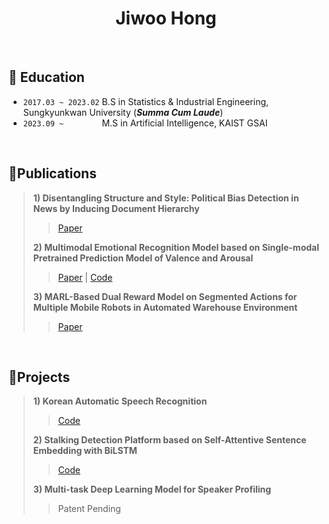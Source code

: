 <h1 align="center"> Jiwoo Hong</h1>

<br/>

## 🌱 Education

- `2017.03 ~ 2023.02` B.S in Statistics & Industrial Engineering, Sungkyunkwan University (***Summa Cum Laude***)
- `2023.09 ~        ` M.S in Artificial Intelligence, KAIST GSAI

<br/>

## 📝Publications
> **1) Disentangling Structure and Style: Political Bias Detection in News by Inducing Document Hierarchy**
>
> > [Paper](https://arxiv.org/abs/2304.02247)
> 
> **2) Multimodal Emotional Recognition Model based on Single-modal Pretrained Prediction Model of Valence and Arousal**
>
> > [Paper](https://www.dbpia.co.kr/journal/articleDetail?nodeId=NODE11113938&language=ko_KR&hasTopBanner=true) | [Code](https://github.com/jiwooya1000/KOR-Multimodal-Emotion-Recognition)
>
> **3) MARL-Based Dual Reward Model on Segmented Actions for Multiple Mobile Robots in Automated Warehouse Environment**
> 
> > [Paper](https://www.mdpi.com/2076-3417/12/9/4703)

<br/>

## 🔭Projects
> **1) Korean Automatic Speech Recognition**
>
> > [Code](https://github.com/jiwooya1000/KOR-AI-Competition)
>
> **2) Stalking Detection Platform based on Self-Attentive Sentence Embedding with BiLSTM**
> > [Code](https://github.com/jiwooya1000/Stalking-Detection-Platform)
>
> **3) Multi-task Deep Learning Model for Speaker Profiling**
>
> > Patent Pending
